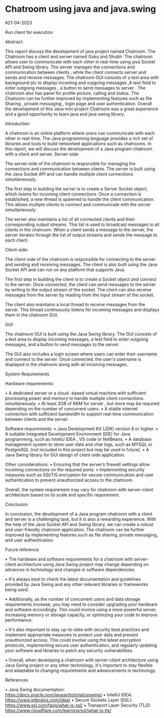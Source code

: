# Chatroom using java and java.swing
#21-04-2023

Run client for execution


Abstract:

This report discuss the development of java project named Chatroom. The Chatroom has a client and server named Goku and Shubh. The chatroom allows user to communicate with each other in real-time using java Socket API and Swing library. The server manages the connections and communication between clients , while the client connects server and sends and receive messages.  The chatroom GUI consists of a text area with background pic to display incoming and outgoing messages ,A text field to enter outgoing messages , a button to send messages to server . The chatroom also has panel for profile picture, calling and status. The Chatroom can be further improved by implementing features such as file Sharing , private messaging , login page and user authentication. Overall the development of this Java mini project Chatroom was a great experience and a good opportunity to learn java and java swing library.


Introduction

A chatroom is an online platform where users can communicate with each other in real-time. The Java programming language provides a rich set of libraries and tools to build networked applications such as chatrooms. In this report, we will discuss the development of a Java program chatroom with a client and server.
Server-side:

The server-side of the chatroom is responsible for managing the connections and communication between clients. The server is built using the Java Socket API and can handle multiple client connections simultaneously.

The first step in building the server is to create a Server Socket object, which listens for incoming client connections. Once a connection is established, a new thread is spawned to handle the client communication. This allows multiple clients to connect and communicate with the server simultaneously.

The server also maintains a list of all connected clients and their corresponding output streams. This list is used to broadcast messages to all clients in the chatroom. When a client sends a message to the server, the server iterates through the list of output streams and sends the message to each client.


Client-side:

The client-side of the chatroom is responsible for connecting to the server and sending and receiving messages. The client is also built using the Java Socket API and can run on any platform that supports Java.

The first step in building the client is to create a Socket object and connect to the server. Once connected, the client can send messages to the server by writing to the output stream of the socket. The client can also receive messages from the server by reading from the input stream of the socket.

The client also maintains a local thread to receive messages from the server. This thread continuously listens for incoming messages and displays them in the chatroom GUI.

GUI:

The chatroom GUI is built using the Java Swing library. The GUI consists of a text area to display incoming messages, a text field to enter outgoing messages, and a button to send messages to the server.

The GUI also includes a login screen where users can enter their username and connect to the server. Once connected, the user's username is displayed in the chatroom along with all incoming messages.


System Requirements

Hardware requirements:

•	A dedicated server or a cloud -based virtual machine with sufficient processing power and memory to handle multiple client connections simultaneously.
•	At least 2GB of RAM for server , but more may be required depending on the number of concurrent users.
•	A stable internet connection with sufficient bandwidth to support real-time communication between clients and the server.

Software requirements:
•	Java Development Kit (JDK) version 8 or higher.
•	A suitable Integrated Development Environment (IDE) for Java programming, such as IntelliJ IDEA , VS code or NetBeans.
•	A database management system to store user data and chat logs, such as MYSQL or PostgreSQL (not included in this project but may be used in future).
•	A Java Swing library for GUI design of client-side application.

Other considerations:
•	Ensuring that the server’s firewall settings allow incoming connections on the required ports.
•	Implementing security measures such as SSl/TlS encryption for secure communication and user authentication to prevent unauthorized access to the chatroom.

Overall, the system requirement may vary for chatroom with server-client architecture based on its scale and specific requirement.


Conclusion

 In conclusion, the development of a Java program chatroom with a client and server is a challenging task, but it is also a rewarding experience. With the help of the Java Socket API and Swing library, we can create a robust and user-friendly chatroom application. The chatroom can be further improved by implementing features such as file sharing, private messaging, and user authentication.

Future reference

•	The hardware and software requirements for a chatroom with server-client architecture using Java Swing project may change depending on advances in technology and changes in software dependencies. 

•	It's always best to check the latest documentation and guidelines provided by Java Swing and any other relevant libraries or frameworks being used. 

•	Additionally, as the number of concurrent users and data storage requirements increase, you may need to consider upgrading your hardware and software accordingly. This could involve using a more powerful server, increasing memory or storage capacity, or optimizing your code to improve performance. 

•	It's also important to stay up-to-date with security best practices and implement appropriate measures to protect user data and prevent unauthorized access. This could involve using the latest encryption protocols, implementing secure user authentication, and regularly updating your software and libraries to patch any security vulnerabilities.

•	Overall, when developing a chatroom with server-client architecture using Java Swing project or any other technology, it's important to stay flexible and adaptable to changing requirements and advancements in technology.

References

•	Java Swing documentation: https://docs.oracle.com/javase/tutorial/uiswing/
•	IntelliJ IDEA: https://www.jetbrains.com/idea/
•	Secure Sockets Layer (SSL): https://www.ssl.com/faqs/what-is-ssl/
•	Transport Layer Security (TLS): https://www.cloudflare.com/learning/ssl/what-is-tls/





